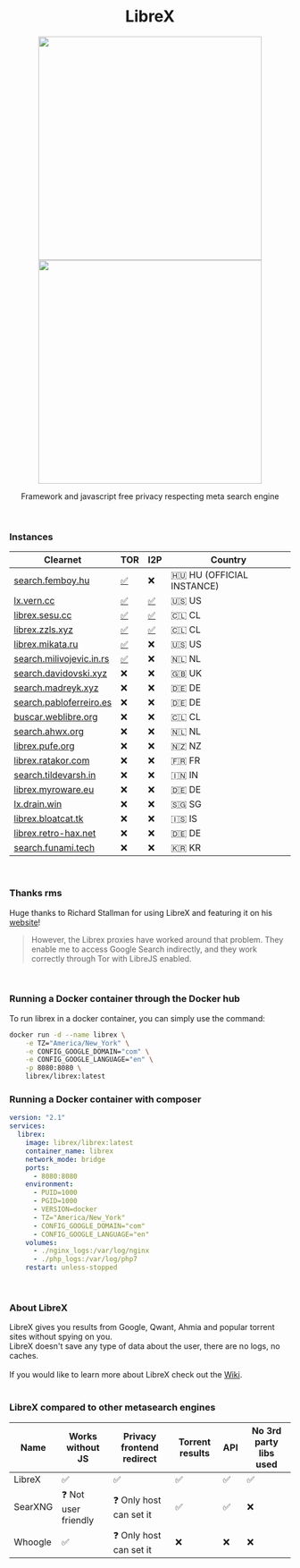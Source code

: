 <h1 align="center">LibreX</h1>

<p align="center">
  <img src="https://user-images.githubusercontent.com/49120638/215327189-76c54dec-8b19-4faf-8c39-29a61aa3b143.png" width="400">
  <img src="https://user-images.githubusercontent.com/49120638/215327239-b2a1cb07-3773-4ae7-bb3b-738de2cc3161.png" width="400">
</p>

<p align="center">Framework and javascript free privacy respecting meta search engine</p>

<br>

### Instances

| Clearnet | TOR | I2P | Country |
|-|-|-|-|
| [search.femboy.hu](https://search.femboy.hu/) | [✅](http://search.cepyxplublbyw2f4axy4pyztfbxmf63lrt2c7uwv6wl4iixz53czload.onion/) | ❌ | 🇭🇺 HU (OFFICIAL INSTANCE) |
| [lx.vern.cc](https://lx.vern.cc/) | [✅](http://lx.vernccvbvyi5qhfzyqengccj7lkove6bjot2xhh5kajhwvidqafczrad.onion/) | [✅](http://vernziqfqvweijfaacmwazohgpdo2bt2ib2jlupt2pwwu27bhgxq.b32.i2p/) | 🇺🇸 US |
| [librex.sesu.cc](https://librex.sesu.cc/) | [✅](http://librex.swxoebbpeqiiixyhbuh3vbw53pdrmtbiaj2sqveol6kkn5rpapfi4aad.onion/) | [✅](http://lqbchqljxiwl3bbjt4vqe76luovk5ly6khqhg7mt5qcqfn6e4sbq.b32.i2p/) |  🇨🇱 CL |
| [librex.zzls.xyz](https://librex.zzls.xyz/) | [✅](http://librex.zzlsghu6mvvwyy75mvga6gaf4znbp3erk5xwfzedb4gg6qqh2j6rlvid.onion/) | [✅](http://7huurwog32tny663wkglrhozfoyqyqmsuxjbd7dtudccx44awjda.b32.i2p) | 🇨🇱 CL |
| [librex.mikata.ru](https://librex.mikata.ru/) | [✅](http://f7ssz7l3biu4fugwctfpcx4txg5yq4gqhrt473ledsuc3ivtd3omniid.onion/) | ❌ | 🇺🇸 US |
| [search.milivojevic.in.rs](https://search.milivojevic.in.rs/) | [✅](http://librex2xsek6qnh2i4yufuzqjumfdwtw7io7omgmimpzna6llqudqzyd.onion/) | ❌ | 🇳🇱 NL |
| [search.davidovski.xyz](https://search.davidovski.xyz/) | ❌ | ❌ | 🇬🇧 UK |
| [search.madreyk.xyz](https://search.madreyk.xyz/) | ❌ | ❌ | 🇩🇪 DE |
| [search.pabloferreiro.es](https://search.pabloferreiro.es/) | ❌ | ❌ | 🇩🇪 DE |
| [buscar.weblibre.org](https://buscar.weblibre.org/) | ❌ | ❌ | 🇨🇱 CL |
| [search.ahwx.org](https://search.ahwx.org/) | ❌ | ❌ | 🇳🇱 NL |
| [librex.pufe.org](https://librex.pufe.org/) | ❌ | ❌ | :new_zealand: NZ |
| [librex.ratakor.com](https://librex.ratakor.com/) | ❌ | ❌ | 🇫🇷 FR |
| [search.tildevarsh.in](https://search.tildevarsh.in/) | ❌ | ❌ | 🇮🇳  IN |
| [librex.myroware.eu](https://librex.myroware.eu/) | ❌ | ❌ | 🇩🇪 DE |
| [lx.drain.win](https://lx.drain.win/) | ❌ | ❌ | 🇸🇬 SG |
| [librex.bloatcat.tk](https://librex.bloatcat.tk/) | ❌ | ❌ | 🇮🇸 IS |
| [librex.retro-hax.net](https://librex.retro-hax.net/) | ❌ | ❌ | 🇩🇪 DE |
| [search.funami.tech](https://search.funami.tech/) | ❌ | ❌ | 🇰🇷 KR |
<br>

### Thanks rms

Huge thanks to Richard Stallman for using LibreX and featuring it on his [website](https://stallman.org/stallman-computing.html)!

> However, the Librex proxies have worked around that problem. They enable me to access Google Search indirectly, and they work correctly through Tor with LibreJS enabled.

<br>

### Running a Docker container through the Docker hub

To run librex in a docker container, you can simply use the command:

```sh
docker run -d --name librex \
    -e TZ="America/New_York" \
    -e CONFIG_GOOGLE_DOMAIN="com" \
    -e CONFIG_GOOGLE_LANGUAGE="en" \
    -p 8080:8080 \
    librex/librex:latest
```

### Running a Docker container with composer

```yml
version: "2.1"
services:
  librex:
    image: librex/librex:latest
    container_name: librex
    network_mode: bridge
    ports:
      - 8080:8080
    environment:
      - PUID=1000
      - PGID=1000
      - VERSION=docker
      - TZ="America/New_York"
      - CONFIG_GOOGLE_DOMAIN="com"
      - CONFIG_GOOGLE_LANGUAGE="en"
    volumes:
      - ./nginx_logs:/var/log/nginx
      - ./php_logs:/var/log/php7
    restart: unless-stopped
```

<br>

### About LibreX

LibreX gives you results from Google, Qwant, Ahmia and popular torrent sites without spying on you.
<br>LibreX doesn't save any type of data about the user, there are no logs, no caches.
<br>
<br>
If you would like to learn more about LibreX check out the [Wiki](https://github.com/hnhx/librex/wiki).
<br>
<br>


### LibreX compared to other metasearch engines

| Name |  Works without JS | Privacy frontend redirect | Torrent results | API | No 3rd party libs used |
|-|-|-|-|-|-|
| LibreX | ✅ | ✅ | ✅ | ✅ | ✅ |
| SearXNG | ❓ Not user friendly | ❓ Only host can set it | ✅ | ✅ | ❌ |
| Whoogle | ✅ | ❓ Only host can set it | ❌ | ❌ | ❌ |
